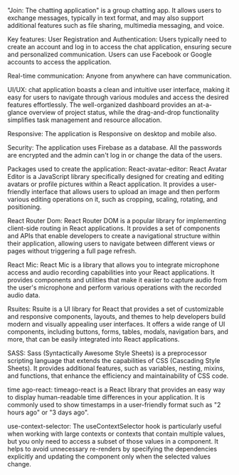 "Join: The chatting application" is a group chatting app. It allows users to exchange messages, typically in text format, and may also support additional features such as file sharing, multimedia messaging, and voice.

Key features:
User Registration and Authentication: Users typically need to create an account and log in to access the chat application, ensuring secure and personalized communication. Users can use Facebook or Google accounts to access the application.

Real-time communication: Anyone from anywhere can have communication.

UI/UX: chat application boasts a clean and intuitive user interface, making it easy for users to navigate through various modules and access the desired features effortlessly. The well-organized dashboard provides an at-a-glance overview of project status, while the drag-and-drop functionality simplifies task management and resource allocation.

Responsive: The application is Responsive on desktop and mobile also.

Security: The application uses Firebase as a database. All the passwords are encrypted and the admin can't log in or change the data of the users.


Packages used to create the application:
React-avatar-editor: React Avatar Editor is a JavaScript library specifically designed for creating and editing avatars or profile pictures within a React application. It provides a user-friendly interface that allows users to upload an image and then perform various editing operations on it, such as cropping, scaling, rotating, and positioning.

React Router Dom: React Router DOM is a popular library for implementing client-side routing in React applications. It provides a set of components and APIs that enable developers to create a navigational structure within their application, allowing users to navigate between different views or pages without triggering a full page refresh.

React Mic: React Mic is a library that allows you to integrate microphone access and audio recording capabilities into your React applications. It provides components and utilities that make it easier to capture audio from the user's microphone and perform various operations with the recorded audio data.

Rsuites: Rsuite is a UI library for React that provides a set of customizable and responsive components, layouts, and themes to help developers build modern and visually appealing user interfaces. It offers a wide range of UI components, including buttons, forms, tables, modals, navigation bars, and more, that can be easily integrated into React applications.

SASS:
Sass (Syntactically Awesome Style Sheets) is a preprocessor scripting language that extends the capabilities of CSS (Cascading Style Sheets). It provides additional features, such as variables, nesting, mixins, and functions, that enhance the efficiency and maintainability of CSS code.

time ago-react: 
timeago-react is a React library that provides an easy way to display human-readable time differences in your application. It is commonly used to show timestamps in a user-friendly format such as "2 hours ago" or "3 days ago".

use-context-selector: The useContextSelector hook is particularly useful when working with large contexts or contexts that contain multiple values, but you only need to access a subset of those values in a component. It helps to avoid unnecessary re-renders by specifying the dependencies explicitly and updating the component only when the selected values change.
